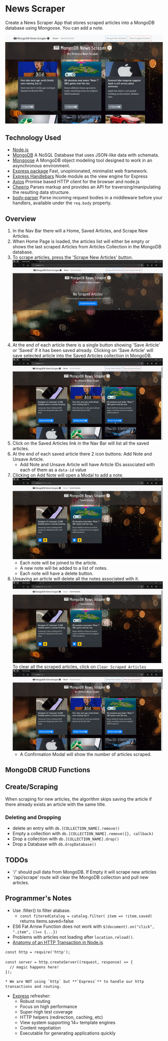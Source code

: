 # News Scraper
Create a News Scraper App that stores scraped articles into a MongoDB database using Mongoose. You can add a note.

![News Scraper Screenshot](/public/assets/images/news-scraper-960-min.jpg)

## Technology Used
* [Node.js](https://nodejs.org/)
* [MongoDB](https://www.mongodb.com/) A NoSQL Database that uses JSON-like data with schemata.
* [Mongoose](https://www.npmjs.com/package/mongoose) A MongoDB object modeling tool designed to work in an asynchronous environment.
* [Express package](https://www.npmjs.com/package/express) Fast, unopinionated, minimalist web framework.
* [Express Handlebars](https://www.npmjs.com/package/express-handlebars) Node module as the view engine for Express
* [Axios](https://www.npmjs.com/package/axios) Promise based HTTP client for the browser and node.js
* [Cheerio](https://www.npmjs.com/package/cheerio) Parses markup and provides an API for traversing/manipulating the resulting data structure.
* [body-parser](https://www.npmjs.com/package/body-parser) Parse incoming request bodies in a middleware before your handlers, available under the `req.body` property.

## Overview
1. In the Nav Bar there will a Home, Saved Articles, and Scrape New Articles.
2. When Home Page is loaded, the articles list will either be empty or shows the last scraped Articles from Articles Collection in the MongoDB database.
3. To scrape articles, press the 'Scrape New Articles' button.
![News Scraper Screenshot](/public/assets/images/1-start.gif)
4. At the end of each article there is a single button showing 'Save Article' or 'Saved' if it has been saved already. Clicking on 'Save Article' will save selected article into the Saved Articles collection in MongoDB.
![News Scraper Screenshot](/public/assets/images/2-save-article.gif)
5. Click on the Saved Articles link in the Nav Bar will list all the saved articles.
7. At the end of each saved article there 2 icon buttons: Add Note and Unsave Article.
    * Add Note and Unsave Article will have Article IDs associated with each of them as a `data-id` value
8. Clicking on Add Note will open a Modal to add a note.
![News Scraper Screenshot](/public/assets/images/3-add-note.gif)
    * Each note will be joined to the article.
    * A new note will be added to a list of notes.
    * Each note will have a delete button.
9. Unsaving an article will delete all the notes associated with it.
![News Scraper Screenshot](/public/assets/images/4-remove-saved.gif)
To clear all the scraped articles, click on `Clear Scraped Articles`
![News Scraper Screenshot](/public/assets/images/5-clear-articles.gif)
    * A Confirmation Modal will show the number of articles scraped.


## MongoDB CRUD Functions
##  Create/Scraping
When scraping for new articles, the algorithm skips saving the article if there already exists an article with the same title.

### Deleting and Dropping
* delete an entry with `db.[COLLECTION_NAME].remove()`
* Empty a collection with `db.[COLLECTION_NAME].remove({}, callback)`
* Drop a collection with `db.[COLLECTION_NAME].drop()`
* Drop a Database with `db.dropDatabase()`

## TODOs
* '/' should pull data from MongoDB. If Empty it will scrape new articles
* '/api/scrape' route will clear the MongoDB collection and pull new articles.

## Programmer's Notes
* Use .filter() to filter atabase.
    * `const fiteredCatalog = catalog.filter( item => !item.saved)` returns items.saved=false 
* ES6 Fat Arrow Function does not work with `$(document).on("click", ".item", ()=> {...})`
* Problems with articles not loading after `location.reload()`.
* [Anatomy of an HTTP Transaction in Node.js](https://nodejs.org/en/docs/guides/anatomy-of-an-http-transaction/)
```
const http = require('http');

const server = http.createServer((request, response) => {
  // magic happens here!
});
```
    * We are NOT using `http` but **`Express`** to handle our http transactions and routing.
* [Express](https://www.npmjs.com/package/express) refresher:
    * Robust routing
    * Focus on high performance
    * Super-high test coverage
    * HTTP helpers (redirection, caching, etc)
    * View system supporting 14+ template engines
    * Content negotiation
    * Executable for generating applications quickly